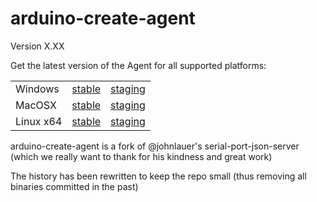 arduino-create-agent
=======================

Version X.XX

Get the latest version of the Agent for all supported platforms:

|  |  |  |
| ------------- | ----------- | -------- |
| Windows | [stable](http://downloads.arduino.cc/CreateBridge/ArduinoCreateAgent-1.0-windows-installer.exe) | [staging](http://downloads.arduino.cc/CreateBridge/staging/ArduinoCreateAgent-1.0-windows-installer.exe) |
| MacOSX | [stable](http://downloads.arduino.cc/CreateBridge/ArduinoCreateAgent-1.0-osx-installer.dmg) | [staging](http://downloads.arduino.cc/CreateBridge/staging/ArduinoCreateAgent-1.0-osx-installer.dmg) |
| Linux x64 | [stable](http://downloads.arduino.cc/CreateBridge/ArduinoCreateAgent-1.0-linux-x64-installer.run) | [staging](http://downloads.arduino.cc/CreateBridge/staging/ArduinoCreateAgent-1.0-linux-x64-installer.run) |

arduino-create-agent is a fork of @johnlauer's serial-port-json-server (which we really want to thank for his kindness and great work)

The history has been rewritten to keep the repo small (thus removing all binaries committed in the past)
